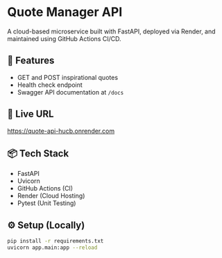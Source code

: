 # Quote Manager API

A cloud-based microservice built with FastAPI, deployed via Render, and maintained using GitHub Actions CI/CD.

## 🔧 Features
- GET and POST inspirational quotes
- Health check endpoint
- Swagger API documentation at `/docs`

## 🚀 Live URL
https://quote-api-hucb.onrender.com

## 📦 Tech Stack
- FastAPI
- Uvicorn
- GitHub Actions (CI)
- Render (Cloud Hosting)
- Pytest (Unit Testing)

## ⚙️ Setup (Locally)
```bash
pip install -r requirements.txt
uvicorn app.main:app --reload
